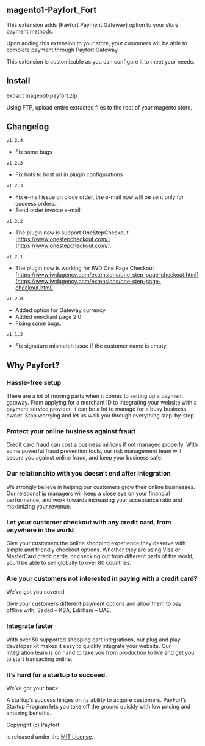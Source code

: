 ## magento1-Payfort_Fort


This extension adds (Payfort Payment Gateway) option to your store payment methods. 

Upon adding this extension to your store, your customers will be able to complete payment through Payfort Gateway. 

This extension is customizable as you can configure it to meet your needs. 

## Install

extract magenot-payfort.zip

Using FTP, upload entire extracted files to the root of your magento store.


## Changelog

`v1.2.4`

- Fix some bugs

`v1.2.3`

- Fix hots to host url in plugin configurations

`v1.2.3`

- Fix e-mail issue on place order, the e-mail  now will be sent only for success orders.
- Send order invoice e-mail.

`v1.2.2`

- The plugin now is support OneStepCheckout [https://www.onestepcheckout.com/](https://www.onestepcheckout.com/).

`v1.2.1`

- The plugin now is working for IWD One Page Checkout [https://www.iwdagency.com/extensions/one-step-page-checkout.html](https://www.iwdagency.com/extensions/one-step-page-checkout.html).


`v1.2.0`

- Added option for Gateway currency.
- Added merchant page 2.0
- Fixing some bugs.


`v1.1.3`

- Fix signature mismatch issue if the customer name is empty.


## Why Payfort?


### Hassle-free setup


There are a lot of moving parts when it comes to setting up a payment gateway. From applying for a merchant ID to integrating your website with a payment service provider, it can be a lot to manage for a busy business owner. Stop worrying and let us walk you through everything step-by-step.


### Protect your online business against fraud

Credit card fraud can cost a business millions if not managed properly. With some powerful fraud prevention tools, our risk management team will secure you against online fraud, and keep your business safe.



### Our relationship with you doesn’t end after integration

We strongly believe in helping our customers grow their online businesses. Our relationship managers will keep a close eye on your financial performance, and work towards increasing your acceptance ratio and maximizing your revenue.


### Let your customer checkout with any credit card, from anywhere in the world

Give your customers the online shopping experience they deserve with simple and friendly checkout options. Whether they are using Visa or MasterCard credit cards, or checking out from different parts of the world, you’ll be able to sell globally to over 80 countries.


### Are your customers not interested in paying with a credit card?
We’ve got you covered.

Give your customers different payment options and allow them to pay offline with, Sadad – KSA, Edirham – UAE.

### Integrate faster

With over 50 supported shopping cart integrations, our plug and play developer kit makes it easy to quickly integrate your website. Our Integration team is on hand to take you from production to live and get you to start transacting online.

### It’s hard for a startup to succeed.
We’ve got your back

A startup’s success hinges on its ability to acquire customers. PayFort’s Startup Program lets you take off the ground quickly with low pricing and amazing benefits.

Copyright (c) Payfort

is released under the [MIT License](LICENSE).